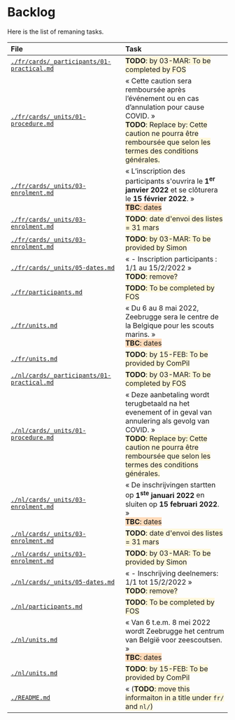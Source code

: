 Backlog
=======

Here is the list of remaning tasks.

<!-- START -->
| File | Task |
|:---- |:---- |
| [`./fr/cards/_participants/01-practical.md`](./fr/cards/_participants/01-practical.md) | <span style="background-color:cornsilk">**TODO**: by 03-MAR: To be completed by FOS</span> |
| [`./fr/cards/_units/01-procedure.md`](./fr/cards/_units/01-procedure.md) | « Cette caution sera remboursée après l’événement ou en cas d’annulation pour cause COVID. »<br><span style="background-color:cornsilk">**TODO**: Replace by: Cette caution ne pourra être remboursée que selon les termes des conditions générales.</span> |
| [`./fr/cards/_units/03-enrolment.md`](./fr/cards/_units/03-enrolment.md) | « L’inscription des participants s'ouvrira le **1<sup>er</sup> janvier 2022** et se clôturera le **15 février 2022**.  »<br><span style="background-color:peachpuff">**TBC**: dates</span> |
| [`./fr/cards/_units/03-enrolment.md`](./fr/cards/_units/03-enrolment.md) | <span style="background-color:cornsilk">**TODO**: date d'envoi des listes = 31 mars</span> |
| [`./fr/cards/_units/03-enrolment.md`](./fr/cards/_units/03-enrolment.md) | <span style="background-color:cornsilk">**TODO**: by 03-MAR: To be provided by Simon</span> |
| [`./fr/cards/_units/05-dates.md`](./fr/cards/_units/05-dates.md) | « - Inscription participants : 1/1 au 15/2/2022  »<br><span style="background-color:cornsilk">**TODO**: remove?</span> |
| [`./fr/participants.md`](./fr/participants.md) | <span style="background-color:cornsilk">**TODO**: To be completed by FOS</span> |
| [`./fr/units.md`](./fr/units.md) | « Du 6 au 8 mai 2022, Zeebrugge sera le centre de la Belgique pour les scouts marins.  »<br><span style="background-color:peachpuff">**TBC**: dates</span> |
| [`./fr/units.md`](./fr/units.md) | <span style="background-color:cornsilk">**TODO**: by 15-FEB: To be provided by ComPil</span> |
| [`./nl/cards/_participants/01-practical.md`](./nl/cards/_participants/01-practical.md) | <span style="background-color:cornsilk">**TODO**: by 03-MAR: To be completed by FOS</span> |
| [`./nl/cards/_units/01-procedure.md`](./nl/cards/_units/01-procedure.md) | « Deze aanbetaling wordt terugbetaald na het evenement of in geval van annulering als gevolg van COVID. »<br><span style="background-color:cornsilk">**TODO**: Replace by: Cette caution ne pourra être remboursée que selon les termes des conditions générales.</span> |
| [`./nl/cards/_units/03-enrolment.md`](./nl/cards/_units/03-enrolment.md) | « De inschrijvingen startten op **1<sup>ste</sup> januari 2022** en sluiten op **15 februari 2022**.  »<br><span style="background-color:peachpuff">**TBC**: dates</span> |
| [`./nl/cards/_units/03-enrolment.md`](./nl/cards/_units/03-enrolment.md) | <span style="background-color:cornsilk">**TODO**: date d'envoi des listes = 31 mars</span> |
| [`./nl/cards/_units/03-enrolment.md`](./nl/cards/_units/03-enrolment.md) | <span style="background-color:cornsilk">**TODO**: by 03-MAR: To be provided by Simon</span> |
| [`./nl/cards/_units/05-dates.md`](./nl/cards/_units/05-dates.md) | « - Inschrijving deelnemers: 1/1 tot 15/2/2022  »<br><span style="background-color:cornsilk">**TODO**: remove?</span> |
| [`./nl/participants.md`](./nl/participants.md) | <span style="background-color:cornsilk">**TODO**: To be completed by FOS</span> |
| [`./nl/units.md`](./nl/units.md) | « Van 6 t.e.m. 8 mei 2022 wordt Zeebrugge het centrum van België voor zeescoutsen.  »<br><span style="background-color:peachpuff">**TBC**: dates</span> |
| [`./nl/units.md`](./nl/units.md) | <span style="background-color:cornsilk">**TODO**: by 15-FEB: To be provided by ComPil</span> |
| [`./README.md`](./README.md) | «   (<span style="background-color:cornsilk">**TODO**: move this informaiton in a title under `fr/` and `nl/`)</span> |

